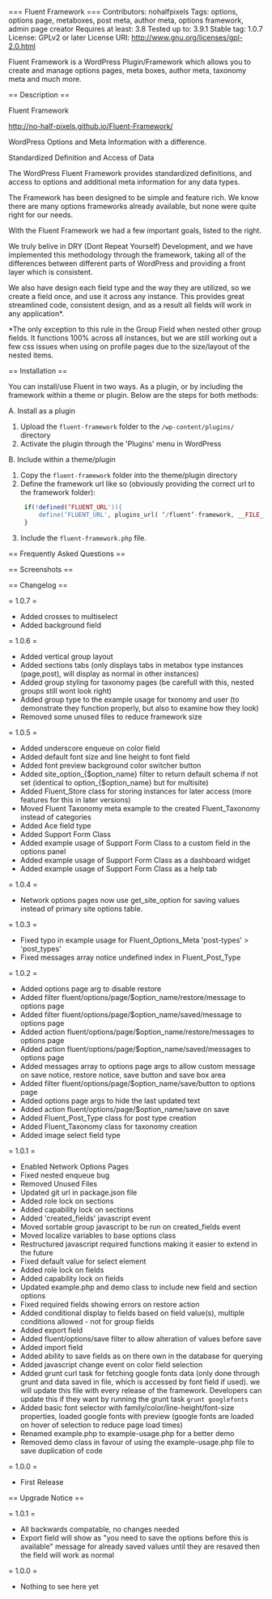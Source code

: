 === Fluent Framework ===
Contributors: nohalfpixels
Tags: options, options page, metaboxes, post meta, author meta, options framework, admin page creator
Requires at least: 3.8
Tested up to: 3.9.1
Stable tag: 1.0.7
License: GPLv2 or later
License URI: http://www.gnu.org/licenses/gpl-2.0.html

Fluent Framework is a WordPress Plugin/Framework which allows you to create and manage options pages, meta boxes, author meta, taxonomy meta and much more.

== Description ==

Fluent Framework

http://no-half-pixels.github.io/Fluent-Framework/

WordPress Options and Meta Information with a difference.

Standardized Definition and Access of Data

The WordPress Fluent Framework provides standardized definitions, and access to options and additional meta information for any data types.

The Framework has been designed to be simple and feature rich. We know there are many options frameworks already available, but none were quite right for our needs.

With the Fluent Framework we had a few important goals, listed to the right.

We truly belive in DRY (Dont Repeat Yourself) Development, and we have implemented this methodology through the framework, taking all of the differences between different parts of WordPress and providing a front layer which is consistent.

We also have design each field type and the way they are utilized, so we create a field once, and use it across any instance. This provides great streamlined code, consistent design, and as a result all fields will work in any application*.

*The only exception to this rule in the Group Field when nested other group fields. It functions 100% across all instances, but we are still working out a few css issues when using on profile pages due to the size/layout of the nested items.

== Installation ==

You can install/use Fluent in two ways. As a plugin, or by including the framework within a theme or plugin. Below are the steps for both methods:

A. Install as a plugin

1. Upload the `fluent-framework` folder to the `/wp-content/plugins/` directory
2. Activate the plugin through the 'Plugins' menu in WordPress

B. Include within a theme/plugin

1. Copy the `fluent-framework` folder into the theme/plugin directory
2. Define the framework url like so (obviously providing the correct url to the framework folder):
   ```php
	if(!defined(‘FLUENT_URL')){
		define(‘FLUENT_URL', plugins_url( ‘/fluent’-framework, __FILE__ ));   
	}
   ```
3. Include the `fluent-framework.php` file.

== Frequently Asked Questions ==

== Screenshots ==

== Changelog ==

= 1.0.7 =
* Added crosses to multiselect
* Added background field

= 1.0.6 =
* Added vertical group layout
* Added sections tabs (only displays tabs in metabox type instances (page,post), will display as normal in other instances)
* Added group styling for taxonomy pages (be carefull with this, nested groups still wont look right)
* Added group type to the example usage for txonomy and user (to demonstrate they function properly, but also to examine how they look)
* Removed some unused files to reduce framework size

= 1.0.5 =
* Added underscore enqueue on color field
* Added default font size and line height to font field
* Added font preview background color switcher button
* Added site_option_{$option_name} filter to return default schema if not set (identical to option_{$option_name} but for multisite)
* Added Fluent_Store class for storing instances for later access (more features for this in later versions)
* Moved Fluent Taxonomy meta example to the created Fluent_Taxonomy instead of categories
* Added Ace field type
* Added Support Form Class
* Added example usage of Support Form Class to a custom field in the options panel
* Added example usage of Support Form Class as a dashboard widget
* Added example usage of Support Form Class as a help tab

= 1.0.4 =
* Network options pages now use get_site_option for saving values instead of primary site options table.

= 1.0.3 =
* Fixed typo in example usage for Fluent_Options_Meta 'post-types' > 'post_types'
* Fixed messages array notice undefined index in Fluent_Post_Type

= 1.0.2 =
* Added options page arg to disable restore
* Added filter fluent/options/page/$option_name/restore/message to options page
* Added filter fluent/options/page/$option_name/saved/message to options page
* Added action fluent/options/page/$option_name/restore/messages to options page
* Added action fluent/options/page/$option_name/saved/messages to options page
* Added messages array to options page args to allow custom message on save notice, restore notice, save button and save box area
* Added filter fluent/options/page/$option_name/save/button to options page
* Added options page args to hide the last updated text
* Added action fluent/options/page/$option_name/save on save
* Added Fluent_Post_Type class for post type creation
* Added Fluent_Taxonomy class for taxonomy creation
* Added image select field type

= 1.0.1 =
* Enabled Network Options Pages
* Fixed nested enqueue bug
* Removed Unused Files
* Updated git url in package.json file
* Added role lock on sections
* Added capability lock on sections
* Added 'created_fields' javascript event
* Moved sortable group javascript to be run on created_fields event
* Moved localize variables to base options class
* Restructured javascript required functions making it easier to extend in the future
* Fixed default value for select element
* Added role lock on fields
* Added capability lock on fields
* Updated example.php and demo class to include new field and section options
* Fixed required fields showing errors on restore action
* Added conditional display to fields based on field value(s), multiple conditions allowed - not for group fields
* Added export field
* Added fluent/options/save filter to allow alteration of values before save
* Added import field
* Added ability to save fields as on there own in the database for querying
* Added javascript change event on color field selection
* Added grunt curl task for fetching google fonts data (only done through grunt and data saved in file, which is accessed by font field if used). we will update this file with every release of the framework. Developers can update this if they want by running the grunt task `grunt googlefonts`
* Added basic font selector with family/color/line-height/font-size properties, loaded google fonts with preview (google fonts are loaded on hover of selection to reduce page load times)
* Renamed example.php to example-usage.php for a better demo
* Removed demo class in favour of using the example-usage.php file to save duplication of code

= 1.0.0 =
* First Release

== Upgrade Notice ==

= 1.0.1 =
* All backwards compatable, no changes needed
* Export field will show as "you need to save the options before this is available" message for already saved values until they are resaved then the field will work as normal

= 1.0.0 =
* Nothing to see here yet